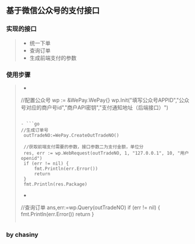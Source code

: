 ## 基于微信公众号的支付接口

### 实现的接口

> - 统一下单
> - 查询订单
> - 生成前端支付的参数

### 使用步骤

>- ```go
>  //配置公众号
>  	wp := &WePay.WePay{}
>  	wp.Init("填写公众号APPID","公众号对应的商户号id","商户API密钥","支付通知地址（后端接口）")
>  ```
>
>- ```go
>  //生成订单号
>  	outTradeNO:=WePay.CreateOutTradeNO()
>
>  	//获取前端支付需要的参数，接口参数二为支付金额，单位分
>  	res, err := wp.WebRequest(outTradeNO, 1, "127.0.0.1", 10, "用户openid")
>  	if (err != nil) {
>  		fmt.Println(err.Error())
>  		return
>  	}
>  	fmt.Println(res.Package)
>  ```
>
>- ```go
>  //查询订单
>  	ans,err:=wp.Query(outTradeNO)
>  	if (err != nil) {
>  		fmt.Println(err.Error())
>  		return
>  	}
>  ```
>

### by chasiny

